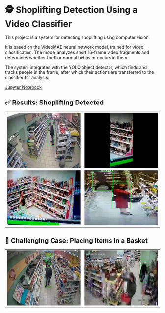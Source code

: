 # 🕵️ Shoplifting Detection Using a Video Classifier

This project is a system for detecting shoplifting using computer vision.

It is based on the VideoMAE neural network model, trained for video classification. The model analyzes short 16-frame video fragments and determines whether theft or normal behavior occurs in them.

The system integrates with the YOLO object detector, which finds and tracks people in the frame, after which their actions are transferred to the classifier for analysis.

[Jupyter Notebook](./Shoplifting_Detection.ipynb)

## ✅ Results: Shoplifting Detected
<table>
  <tr>
    <td><img src="./test_1_1.gif" width="500"></td>
    <td><img src="./test_6_6.gif" width="500"></td>
  </tr>
  <tr>
    <td><img src="./test_7_7.gif" width="500"></td>
    <td><img src="./test_4_4.gif" width="500"></td>
  </tr>
</table>

## 🤔 Challenging Case: Placing Items in a Basket
<table>
  <tr>
    <td><img src="./test_2_2.gif" width="500"></td>
    <td><img src="./test_3_3.gif" width="500"></td>
  </tr>
</table>